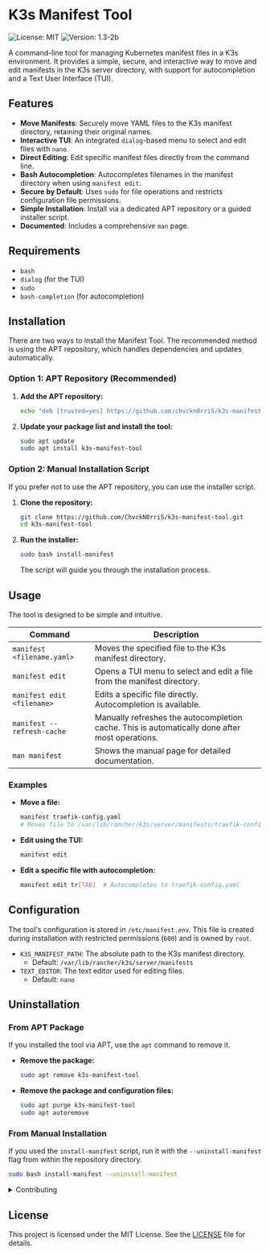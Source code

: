 # K3s Manifest Tool

![License: MIT](https://img.shields.io/badge/License-MIT-blue.svg)
![Version: 1.3-2b](https://img.shields.io/badge/Version-1.3--2b-informational)

A command-line tool for managing Kubernetes manifest files in a K3s environment. It provides a simple, secure, and interactive way to move and edit manifests in the K3s server directory, with support for autocompletion and a Text User Interface (TUI).

## Features

- **Move Manifests**: Securely move YAML files to the K3s manifest directory, retaining their original names.
- **Interactive TUI**: An integrated `dialog`-based menu to select and edit files with `nano`.
- **Direct Editing**: Edit specific manifest files directly from the command line.
- **Bash Autocompletion**: Autocompletes filenames in the manifest directory when using `manifest edit`.
- **Secure by Default**: Uses `sudo` for file operations and restricts configuration file permissions.
- **Simple Installation**: Install via a dedicated APT repository or a guided installer script.
- **Documented**: Includes a comprehensive `man` page.

## Requirements

- `bash`
- `dialog` (for the TUI)
- `sudo`
- `bash-completion` (for autocompletion)

## Installation

There are two ways to install the Manifest Tool. The recommended method is using the APT repository, which handles dependencies and updates automatically.

### Option 1: APT Repository (Recommended)

1.  **Add the APT repository:**
    ```bash
    echo "deb [trusted=yes] https://github.com/chvckn0rri5/k3s-manifest-tool/raw/main/apt-repo/ ./" | sudo tee /etc/apt/sources.list.d/k3s-manifest-tool.list
    ```

2.  **Update your package list and install the tool:**
    ```bash
    sudo apt update
    sudo apt install k3s-manifest-tool
    ```

### Option 2: Manual Installation Script

If you prefer not to use the APT repository, you can use the installer script.

1.  **Clone the repository:**
    ```bash
    git clone https://github.com/ChvckN0rri5/k3s-manifest-tool.git
    cd k3s-manifest-tool
    ```

2.  **Run the installer:**
    ```bash
    sudo bash install-manifest
    ```
    The script will guide you through the installation process.

## Usage

The tool is designed to be simple and intuitive.

| Command                       | Description                                                                                             |
| ----------------------------- | ------------------------------------------------------------------------------------------------------- |
| `manifest <filename.yaml>`    | Moves the specified file to the K3s manifest directory.                                                 |
| `manifest edit`               | Opens a TUI menu to select and edit a file from the manifest directory.                                 |
| `manifest edit <filename>`    | Edits a specific file directly. Autocompletion is available.                                            |
| `manifest --refresh-cache`    | Manually refreshes the autocompletion cache. This is automatically done after most operations.          |
| `man manifest`                | Shows the manual page for detailed documentation.                                                       |

### Examples

-   **Move a file:**
    ```bash
    manifest traefik-config.yaml
    # Moves file to /var/lib/rancher/k3s/server/manifests/traefik-config.yaml
    ```

-   **Edit using the TUI:**
    ```bash
    manifest edit
    ```


-   **Edit a specific file with autocompletion:**
    ```bash
    manifest edit tr[TAB]  # Autocompletes to traefik-config.yaml
    ```

## Configuration

The tool's configuration is stored in `/etc/manifest.env`. This file is created during installation with restricted permissions (`600`) and is owned by `root`.

-   `K3S_MANIFEST_PATH`: The absolute path to the K3s manifest directory.
    -   Default: `/var/lib/rancher/k3s/server/manifests`
-   `TEXT_EDITOR`: The text editor used for editing files.
    -   Default: `nano`

## Uninstallation

### From APT Package

If you installed the tool via APT, use the `apt` command to remove it.

-   **Remove the package:**
    ```bash
    sudo apt remove k3s-manifest-tool
    ```
-   **Remove the package and configuration files:**
    ```bash
    sudo apt purge k3s-manifest-tool
    sudo apt autoremove
    ```

### From Manual Installation

If you used the `install-manifest` script, run it with the `--uninstall-manifest` flag from within the repository directory.

```bash
sudo bash install-manifest --uninstall-manifest
```

<details>
<summary>Contributing</summary>

We welcome contributions to improve the Manifest Tool! Whether you’re fixing a bug, adding a feature, or improving documentation, your help is appreciated.

### How to Contribute

1.  **Report a Bug or Request a Feature**:
    -   Go to the [Issues](https://github.com/chvckn0rri5/k3s-manifest-tool/issues) tab.
    -   Click "New issue" and select either "Bug Report" or "Feature Request".
    -   Fill out the template with details.

2.  **Submit a Pull Request (PR)**:
    -   Fork the repository and create a new branch.
    -   Make your changes and test them locally.
    -   Commit your changes and push them to your fork.
    -   Create a Pull Request and fill out the template.

For more details, please see the [contribution guidelines](.github/pull_request_template.md).

</details>

## License

This project is licensed under the MIT License. See the [LICENSE](LICENSE) file for details.
